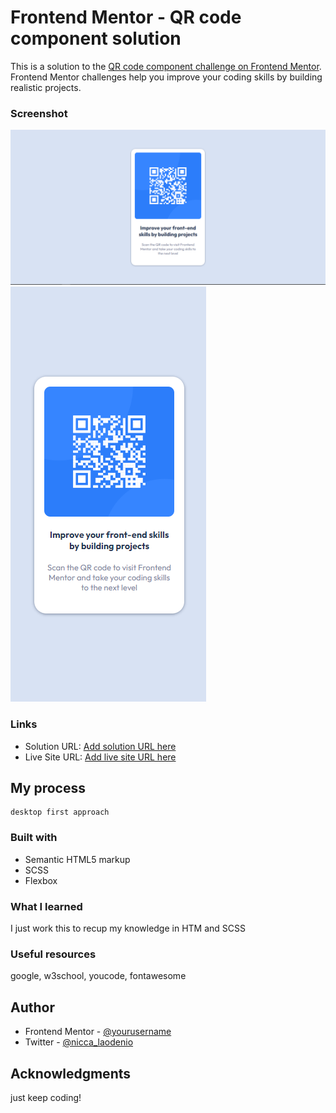 # Frontend Mentor - QR code component solution

This is a solution to the [QR code component challenge on Frontend Mentor](https://www.frontendmentor.io/challenges/qr-code-component-iux_sIO_H). Frontend Mentor challenges help you improve your coding skills by building realistic projects.

### Screenshot

![](./screenshot.PNG)
![](./mobile-SS.PNG)

### Links

- Solution URL: [Add solution URL here](https://your-solution-url.com)
- Live Site URL: [Add live site URL here](https://your-live-site-url.com)

## My process

    desktop first approach

### Built with

- Semantic HTML5 markup
- SCSS
- Flexbox

### What I learned

I just work this to recup my knowledge in HTM and SCSS

### Useful resources

google, w3school, youcode, fontawesome

## Author

- Frontend Mentor - [@yourusername](https://www.frontendmentor.io/profile/niccalaodenio)
- Twitter - [@nicca_laodenio](https://www.twitter.com/nicca_laodenio)

## Acknowledgments

just keep coding!
